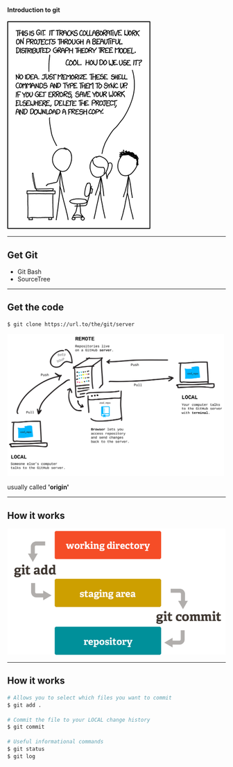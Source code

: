 #### Introduction to git

![XKCD](/images/xkcd.png)

---

## Get Git

* Git Bash
* SourceTree

---

## Get the code

```bash
$ git clone https://url.to/the/git/server
```

<img src="/images/remote.png" width="500"/>

usually called **'origin'**

---

## How it works

![Git](/images/git.png)

---

## How it works

```bash
# Allows you to select which files you want to commit
$ git add .

# Commit the file to your LOCAL change history
$ git commit

# Useful informational commands
$ git status
$ git log
```

